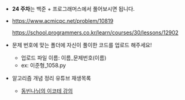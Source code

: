 - **24 주차**는 백준 + 프로그래머스에서 풀어보시면 됩니다.

- https://www.acmicpc.net/problem/10819

  https://school.programmers.co.kr/learn/courses/30/lessons/12902
- 문제 번호에 맞는 폴더에 자신이 풀이한 코드를 업로드 해주세요! 
  - 업로드 파일 이름: 이름_문제번호(이름)
  - ex: 이준형_1058.py
- 알고리즘 개념 정리 유튜브 재생목록
  - [동빈나님의 이코테 강의](https://youtu.be/m-9pAwq1o3w) 
